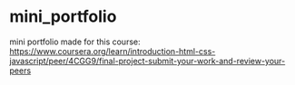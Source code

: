 # mini_portfolio
mini portfolio made for this course: https://www.coursera.org/learn/introduction-html-css-javascript/peer/4CGG9/final-project-submit-your-work-and-review-your-peers
